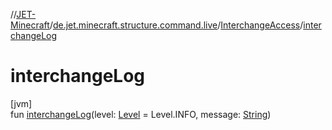 //[JET-Minecraft](../../../index.md)/[de.jet.minecraft.structure.command.live](../index.md)/[InterchangeAccess](index.md)/[interchangeLog](interchange-log.md)

# interchangeLog

[jvm]\
fun [interchangeLog](interchange-log.md)(level: [Level](https://docs.oracle.com/javase/8/docs/api/java/util/logging/Level.html) = Level.INFO, message: [String](https://kotlinlang.org/api/latest/jvm/stdlib/kotlin/-string/index.html))
